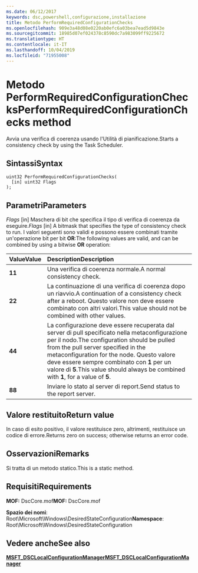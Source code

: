 ```yaml
---
ms.date: 06/12/2017
keywords: dsc,powershell,configurazione,installazione
title: Metodo PerformRequiredConfigurationChecks
ms.openlocfilehash: 909e3a48d08e0220ab0efc6a03bea7ead5d9843e
ms.sourcegitcommit: 18985d07ef024378c8590dc7a983099ff9225672
ms.translationtype: HT
ms.contentlocale: it-IT
ms.lasthandoff: 10/04/2019
ms.locfileid: "71955008"
---
```

# <a name="performrequiredconfigurationchecks-method"></a><span data-ttu-id="18860-103">Metodo PerformRequiredConfigurationChecks</span><span class="sxs-lookup"><span data-stu-id="18860-103">PerformRequiredConfigurationChecks method</span></span>

<span data-ttu-id="18860-104">Avvia una verifica di coerenza usando l'Utilità di pianificazione.</span><span class="sxs-lookup"><span data-stu-id="18860-104">Starts a consistency check by using the Task Scheduler.</span></span>

## <a name="syntax"></a><span data-ttu-id="18860-105">Sintassi</span><span class="sxs-lookup"><span data-stu-id="18860-105">Syntax</span></span>

```mof
uint32 PerformRequiredConfigurationChecks(
  [in] uint32 Flags
);
```

## <a name="parameters"></a><span data-ttu-id="18860-106">Parametri</span><span class="sxs-lookup"><span data-stu-id="18860-106">Parameters</span></span>

<span data-ttu-id="18860-107">*Flags* \[in\] Maschera di bit che specifica il tipo di verifica di coerenza da eseguire.</span><span class="sxs-lookup"><span data-stu-id="18860-107">*Flags* \[in\] A bitmask that specifies the type of consistency check to run.</span></span> <span data-ttu-id="18860-108">I valori seguenti sono validi e possono essere combinati tramite un'operazione bit per bit **OR**:</span><span class="sxs-lookup"><span data-stu-id="18860-108">The following values are valid, and can be combined by using a bitwise **OR** operation:</span></span>

|<span data-ttu-id="18860-109">Value</span><span class="sxs-lookup"><span data-stu-id="18860-109">Value</span></span> |<span data-ttu-id="18860-110">Description</span><span class="sxs-lookup"><span data-stu-id="18860-110">Description</span></span> |
|:--- |:---|
|<span data-ttu-id="18860-111">**1**</span><span class="sxs-lookup"><span data-stu-id="18860-111">**1**</span></span> | <span data-ttu-id="18860-112">Una verifica di coerenza normale.</span><span class="sxs-lookup"><span data-stu-id="18860-112">A normal consistency check.</span></span> |
|<span data-ttu-id="18860-113">**2**</span><span class="sxs-lookup"><span data-stu-id="18860-113">**2**</span></span> | <span data-ttu-id="18860-114">La continuazione di una verifica di coerenza dopo un riavvio.</span><span class="sxs-lookup"><span data-stu-id="18860-114">A continuation of a consistency check after a reboot.</span></span> <span data-ttu-id="18860-115">Questo valore non deve essere combinato con altri valori.</span><span class="sxs-lookup"><span data-stu-id="18860-115">This value should not be combined with other values.</span></span> |
|<span data-ttu-id="18860-116">**4**</span><span class="sxs-lookup"><span data-stu-id="18860-116">**4**</span></span> | <span data-ttu-id="18860-117">La configurazione deve essere recuperata dal server di pull specificato nella metaconfigurazione per il nodo.</span><span class="sxs-lookup"><span data-stu-id="18860-117">The configuration should be pulled from the pull server specified in the metaconfiguration for the node.</span></span> <span data-ttu-id="18860-118">Questo valore deve essere sempre combinato con **1** per un valore di **5**.</span><span class="sxs-lookup"><span data-stu-id="18860-118">This value should always be combined with **1**, for a value of **5**.</span></span> |
|<span data-ttu-id="18860-119">**8**</span><span class="sxs-lookup"><span data-stu-id="18860-119">**8**</span></span> | <span data-ttu-id="18860-120">Inviare lo stato al server di report.</span><span class="sxs-lookup"><span data-stu-id="18860-120">Send status to the report server.</span></span> |

## <a name="return-value"></a><span data-ttu-id="18860-121">Valore restituito</span><span class="sxs-lookup"><span data-stu-id="18860-121">Return value</span></span>

<span data-ttu-id="18860-122">In caso di esito positivo, il valore restituisce zero, altrimenti, restituisce un codice di errore.</span><span class="sxs-lookup"><span data-stu-id="18860-122">Returns zero on success; otherwise returns an error code.</span></span>

## <a name="remarks"></a><span data-ttu-id="18860-123">Osservazioni</span><span class="sxs-lookup"><span data-stu-id="18860-123">Remarks</span></span>

<span data-ttu-id="18860-124">Si tratta di un metodo statico.</span><span class="sxs-lookup"><span data-stu-id="18860-124">This is a static method.</span></span>

## <a name="requirements"></a><span data-ttu-id="18860-125">Requisiti</span><span class="sxs-lookup"><span data-stu-id="18860-125">Requirements</span></span>

<span data-ttu-id="18860-126">**MOF:** DscCore.mof</span><span class="sxs-lookup"><span data-stu-id="18860-126">**MOF:** DscCore.mof</span></span>

<span data-ttu-id="18860-127">**Spazio dei nomi**: Root\Microsoft\Windows\DesiredStateConfiguration</span><span class="sxs-lookup"><span data-stu-id="18860-127">**Namespace**: Root\Microsoft\Windows\DesiredStateConfiguration</span></span>

## <a name="see-also"></a><span data-ttu-id="18860-128">Vedere anche</span><span class="sxs-lookup"><span data-stu-id="18860-128">See also</span></span>

[<span data-ttu-id="18860-129">**MSFT_DSCLocalConfigurationManager**</span><span class="sxs-lookup"><span data-stu-id="18860-129">**MSFT_DSCLocalConfigurationManager**</span></span>](msft-dsclocalconfigurationmanager.md)
